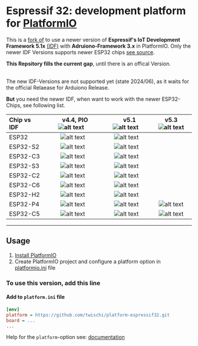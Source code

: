 # Espressif 32: development platform for [PlatformIO](https://platformio.org)

This is a [fork of](https://github.com/platformio/platform-espressif32) to use a newer version of **Espressif's IoT Development Framework 5.1x** [(IDF)](https://idf.espressif.com) with **Adruiono-Framework 3.x** in PlatformIO.
Only the newer IDF Versions supports newer ESP32 chips [see source](https://github.com/espressif/esp-idf).

**This Repsitory fills the current gap**, until there is an offical Version.
<br>
<br>

The new IDF-Versions are not supported yet (state 2024/06), as it waits for the official Relaease for Arduiono Release.

**But** you need the newer IDF, when  want to work with the newer ESP32-Chips, see following list.


| Chip vs IDF  |&nbsp;&nbsp; v4.4, PIO ![alt text][official]&nbsp;&nbsp;|&nbsp;&nbsp;&nbsp; v5.1 ![alt text][This]&nbsp;|   v5.3 ![alt text][future] |
|:------------ | :-------------------------:| :-----------------------: | :--------------------: |
| ESP32        | ![alt text][supported] | ![alt text][suppo2]  |                     |
| ESP32-S2     | ![alt text][supported] | ![alt text][suppo2]  |                     |
| ESP32-C3     | ![alt text][supported] | ![alt text][suppo2]  |                     |
| ESP32-S3     | ![alt text][supported] | ![alt text][suppo2]  |                     |
| ESP32-C2     | ![alt text][missing]   | ![alt text][suppo2]  |                     |
| ESP32-C6     | ![alt text][missing]   | ![alt text][suppo2]  |                     |
| ESP32-H2     | ![alt text][missing]   | ![alt text][suppo2]  |                     |
| ESP32-P4     | ![alt text][missing]   | ![alt text][missing] | ![alt text][future] |
| ESP32-C5     | ![alt text][missing]   | ![alt text][missing] | ![alt text][future] |

[This]: https://img.shields.io/badge/-THIS-brightgreen "This"
[official]: https://img.shields.io/badge/-official-grey "official"
[supported]: https://img.shields.io/badge/-supported-green "supported"
[suppo2]: https://img.shields.io/badge/-supported-brightgreen "supported"
[future]: https://img.shields.io/badge/-future-lightblue "future"
[missing]: https://img.shields.io/badge/-missing-red "missing"

----

## Usage

1. [Install PlatformIO](https://platformio.org)
2. Create PlatformIO project and configure a platform option in [platformio.ini](https://docs.platformio.org/page/projectconf.html) file

### To use this version, add this line

#### Add to `platform.ini` file

```ini
[env]
platform = https://github.com/twischi/platform-espressif32.git
board = ...
...
```

Help for the `platform`-option see: [documentation](https://docs.platformio.org/en/latest/projectconf/sections/env/options/platform/platform.html#projectconf-env-platform)

